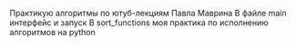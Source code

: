 Практикую алгоритмы по ютуб-лекциям Павла Маврина
В файле main интерфейс и запуск
В sort_functions моя практика по исполнению алгоритмов на python
